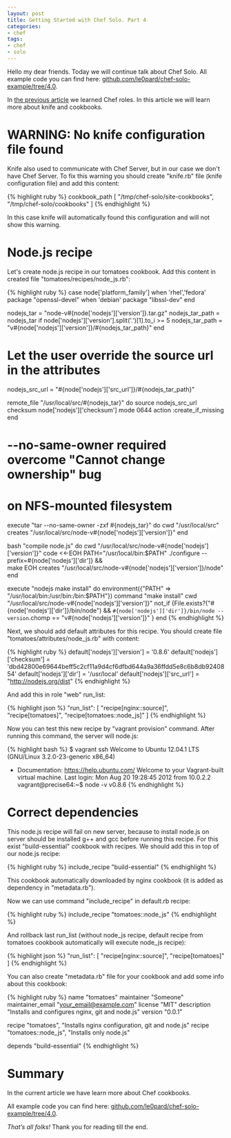 ```yaml
---
layout: post
title: Getting Started with Chef Solo. Part 4
categories:
- chef
tags:
- chef
- solo
---
```

Hello my dear friends. Today we will continue talk about Chef Solo. All example code you can find here: [github.com/le0pard/chef-solo-example/tree/4.0](https://github.com/le0pard/chef-solo-example/tree/4.0).

In [the previous article](/2013/01/07/chef-solo-getting-started-part-3/) we learned Chef roles. In this article we will learn more about knife and cookbooks.

# WARNING: No knife configuration file found

Knife also used to communicate with Chef Server, but in our case we don't have Chef Server. To fix this warning you should create "knife.rb" file (knife configuration file) and add this content:

{% highlight ruby %}
cookbook_path             [ "/tmp/chef-solo/site-cookbooks",
                            "/tmp/chef-solo/cookbooks" ]
{% endhighlight %}

In this case knife will automatically found this configuration and will not show this warning.

# Node.js recipe

Let's create node.js recipe in our tomatoes cookbook. Add this content in created file "tomatoes/recipes/node_js.rb":

{% highlight ruby %}
case node['platform_family']
  when 'rhel','fedora'
    package "openssl-devel"
  when 'debian'
    package "libssl-dev"
end

nodejs_tar = "node-v#{node['nodejs']['version']}.tar.gz"
nodejs_tar_path = nodejs_tar
if node['nodejs']['version'].split('.')[1].to_i >= 5
  nodejs_tar_path = "v#{node['nodejs']['version']}/#{nodejs_tar_path}"
end
# Let the user override the source url in the attributes
nodejs_src_url = "#{node['nodejs']['src_url']}/#{nodejs_tar_path}"

remote_file "/usr/local/src/#{nodejs_tar}" do
  source nodejs_src_url
  checksum node['nodejs']['checksum']
  mode 0644
  action :create_if_missing
end

# --no-same-owner required overcome "Cannot change ownership" bug
# on NFS-mounted filesystem
execute "tar --no-same-owner -zxf #{nodejs_tar}" do
  cwd "/usr/local/src"
  creates "/usr/local/src/node-v#{node['nodejs']['version']}"
end

bash "compile node.js" do
  cwd "/usr/local/src/node-v#{node['nodejs']['version']}"
  code <<-EOH
    PATH="/usr/local/bin:$PATH"
    ./configure --prefix=#{node['nodejs']['dir']} && \
    make
  EOH
  creates "/usr/local/src/node-v#{node['nodejs']['version']}/node"
end

execute "nodejs make install" do
  environment({"PATH" => "/usr/local/bin:/usr/bin:/bin:$PATH"})
  command "make install"
  cwd "/usr/local/src/node-v#{node['nodejs']['version']}"
  not_if {File.exists?("#{node['nodejs']['dir']}/bin/node") && `#{node['nodejs']['dir']}/bin/node --version`.chomp == "v#{node['nodejs']['version']}" }
end
{% endhighlight %}

Next, we should add default attributes for this recipe. You should create file "tomatoes/attributes/node\_js.rb" with content:

{% highlight ruby %}
default['nodejs']['version'] = '0.8.6'
default['nodejs']['checksum'] = 'dbd42800e69644beff5c2cf11a9d4cf6dfbd644a9a36ffdd5e8c6b8db9240854'
default['nodejs']['dir'] = '/usr/local'
default['nodejs']['src_url'] = "http://nodejs.org/dist"
{% endhighlight %}

And add this in role "web" run\_list:

{% highlight json %}
"run_list": [
  "recipe[nginx::source]",
  "recipe[tomatoes]",
  "recipe[tomatoes::node_js]"
]
{% endhighlight %}

Now you can test this new recipe by "vagrant provision" command. After running this command, the server will node.js:

{% highlight bash %}
$ vagrant ssh
Welcome to Ubuntu 12.04.1 LTS (GNU/Linux 3.2.0-23-generic x86_64)

 * Documentation:  https://help.ubuntu.com/
Welcome to your Vagrant-built virtual machine.
Last login: Mon Aug 20 19:28:45 2012 from 10.0.2.2
vagrant@precise64:~$ node -v
v0.8.6
{% endhighlight %}

# Сorrect dependencies

This node.js recipe will fail on new server, because to install node.js on server should be installed g++ and gcc before running this recipe. For this exist "build-essential" cookbook with recipes. We should add this in top of our node.js recipe:

{% highlight ruby %}
include_recipe "build-essential"
{% endhighlight %}

This cookbook automatically downloaded by nginx cookbook (it is added as dependency in "metadata.rb").

Now we can use command "include_recipe" in default.rb recipe:

{% highlight ruby %}
include_recipe "tomatoes::node_js"
{% endhighlight %}

And rollback last run\_list (without node\_js recipe, default recipe from tomatoes cookbook automatically will execute node\_js recipe):

{% highlight json %}
"run_list": [
  "recipe[nginx::source]",
  "recipe[tomatoes]"
]
{% endhighlight %}

You can also create "metadata.rb" file for your cookbook and add some info about this cookbook:

{% highlight ruby %}
name              "tomatoes"
maintainer        "Someone"
maintainer_email  "your_email@example.com"
license           "MIT"
description       "Installs and configures nginx, git and node.js"
version           "0.0.1"

recipe "tomatoes", "Installs nginx configuration, git and node.js"
recipe "tomatoes::node_js", "Installs only node.js"

depends "build-essential"
{% endhighlight %}

# Summary

In the current article we have learn more about Chef cookbooks.

All example code you can find here: [github.com/le0pard/chef-solo-example/tree/4.0](https://github.com/le0pard/chef-solo-example/tree/4.0).

*That’s all folks!* Thank you for reading till the end.